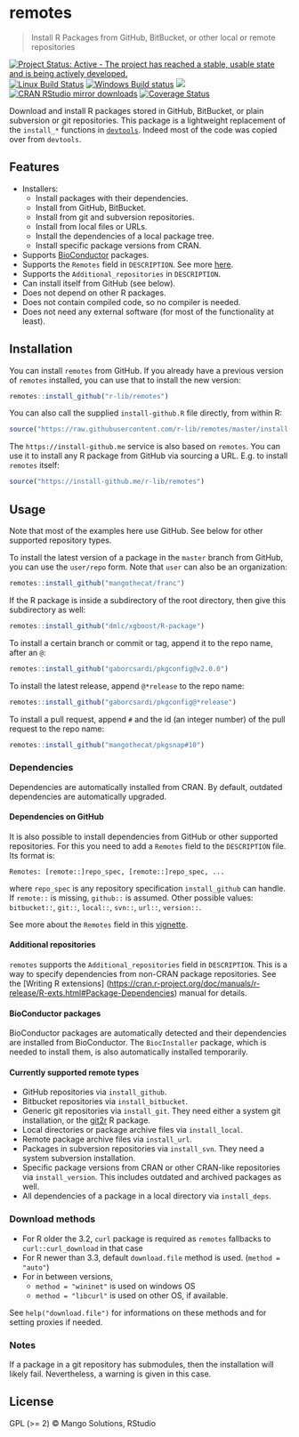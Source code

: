 
# remotes

> Install R Packages from GitHub, BitBucket, or other local or remote
> repositories

[![Project Status: Active - The project has reached a stable, usable state and is being actively developed.](https://www.repostatus.org/badges/latest/active.svg)](https://www.repostatus.org/#active)
[![Linux Build Status](https://travis-ci.org/r-lib/remotes.svg?branch=master)](https://travis-ci.org/r-lib/remotes)
[![Windows Build status](https://ci.appveyor.com/api/projects/status/github/r-lib/remotes?svg=true)](https://ci.appveyor.com/project/gaborcsardi/remotes)
[![](https://www.r-pkg.org/badges/version/remotes)](https://www.r-pkg.org/pkg/remotes)
[![CRAN RStudio mirror downloads](https://cranlogs.r-pkg.org/badges/remotes)](https://www.r-pkg.org/pkg/remotes)
[![Coverage Status](https://img.shields.io/codecov/c/github/r-lib/remotes/master.svg)](https://codecov.io/github/r-lib/remotes?branch=master)

Download and install R packages stored in GitHub,
BitBucket, or plain subversion or git repositories. This package
is a lightweight replacement of the `install_*` functions in
[`devtools`](https://github.com/hadley/devtools).
Indeed most of the code was copied over from `devtools`.

## Features

* Installers:
    * Install packages with their dependencies.
    * Install from GitHub, BitBucket.
	* Install from git and subversion repositories.
	* Install from local files or URLs.
	* Install the dependencies of a local package tree.
	* Install specific package versions from CRAN.
* Supports [BioConductor](https://bioconductor.org/) packages.
* Supports the `Remotes` field in `DESCRIPTION`. See more
  [here](https://github.com/hadley/devtools/blob/master/vignettes/dependencies.Rmd).
* Supports the `Additional_repositories` in `DESCRIPTION`.
* Can install itself from GitHub (see below).
* Does not depend on other R packages.
* Does not contain compiled code, so no compiler is needed.
* Does not need any external software (for most of the functionality
  at least).

## Installation

You can install `remotes` from GitHub. If you already have a previous
version of `remotes` installed, you can use that to install the new
version:

```r
remotes::install_github("r-lib/remotes")
```

You can also call the supplied `install-github.R` file directly, from
within R:

```r
source("https://raw.githubusercontent.com/r-lib/remotes/master/install-github.R")$value("r-lib/remotes")
```

The `https://install-github.me` service is also based on `remotes`.
You can use it to install any R package from GitHub via sourcing a URL.
E.g. to install `remotes` itself:

```r
source("https://install-github.me/r-lib/remotes")
```

## Usage

Note that most of the examples here use GitHub. See below for other
supported repository types.

To install the latest version of a package in the `master` branch from
GitHub, you can use the `user/repo` form. Note that `user` can also be
an organization:

```r
remotes::install_github("mangothecat/franc")
```

If the R package is inside a subdirectory of the root directory,
then give this subdirectory as well:

```r
remotes::install_github("dmlc/xgboost/R-package")
```

To install a certain branch or commit or tag, append it to the
repo name, after an `@`:

```r
remotes::install_github("gaborcsardi/pkgconfig@v2.0.0")
```

To install the latest release, append `@*release` to the repo
name:

```r
remotes::install_github("gaborcsardi/pkgconfig@*release")
```

To install a pull request, append `#` and the id (an integer number)
of the pull request to the repo name:

```r
remotes::install_github("mangothecat/pkgsnap#10")
```

### Dependencies

Dependencies are automatically installed from CRAN. By default,
outdated dependencies are automatically upgraded.

#### Dependencies on GitHub

It is also possible to install dependencies from GitHub or other
supported repositories. For this you need to add a `Remotes` field to the
`DESCRIPTION` file. Its format is:
```
Remotes: [remote::]repo_spec, [remote::]repo_spec, ...
```
where `repo_spec` is any repository specification `install_github`
can handle. If `remote::` is missing, `github::` is assumed.
Other possible values: `bitbucket::`, `git::`, `local::`,
`svn::`, `url::`, `version::`.

See more about the `Remotes` field in this
[vignette](https://github.com/hadley/devtools/blob/master/vignettes/dependencies.Rmd).

#### Additional repositories

`remotes` supports the `Additional_repositories` field in
`DESCRIPTION`. This is a way to specify dependencies from non-CRAN
package repositories. See the [Writing R extensions]
(https://cran.r-project.org/doc/manuals/r-release/R-exts.html#Package-Dependencies)
manual for details.

#### BioConductor packages

BioConductor packages are automatically detected and their
dependencies are installed from BioConductor. The `BiocInstaller`
package, which is needed to install them, is also automatically
installed temporarily.

#### Currently supported remote types

* GitHub repositories via `install_github`.
* Bitbucket repositories via `install_bitbucket`.
* Generic git repositories via `install_git`. They need either a
  system git installation, or the
  [git2r](https://github.com/ropensci/git2r) R package.
* Local directories or package archive files via `install_local`.
* Remote package archive files via `install_url`.
* Packages in subversion repositories via `install_svn`. They need
  a system subversion installation.
* Specific package versions from CRAN or other CRAN-like
  repositories via `install_version`. This includes outdated
  and archived packages as well.
* All dependencies of a package in a local directory via
  `install_deps`.

### Download methods

* For R older the 3.2, `curl` package is required as `remotes` fallbacks to
`curl::curl_download` in that case
* For R newer than 3.3, default `download.file` method is used. (`method = "auto"`)
* For in between versions,
    * `method = "wininet"` is used on windows OS
    * `method = "libcurl"` is used on other OS, if available.

See `help("download.file")` for informations on these methods and for
setting proxies if needed.

### Notes

If a package in a git repository has submodules, then the installation will
likely fail. Nevertheless, a warning is given in this case.

## License

GPL (>= 2) © Mango Solutions, RStudio
